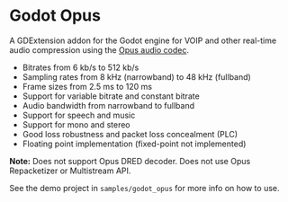 # Godot Opus
A GDExtension addon for the Godot engine for VOIP and other real-time audio compression using the [Opus audio codec](https://opus-codec.org).

- Bitrates from 6 kb/s to 512 kb/s
- Sampling rates from 8 kHz (narrowband) to 48 kHz (fullband)
- Frame sizes from 2.5 ms to 120 ms
- Support for variable bitrate and constant bitrate
- Audio bandwidth from narrowband to fullband
- Support for speech and music
- Support for mono and stereo
- Good loss robustness and packet loss concealment (PLC)
- Floating point implementation (fixed-point not implemented)

**Note:** Does not support Opus DRED decoder. Does not use Opus Repacketizer or Multistream API.

See the demo project in `samples/godot_opus` for more info on how to use.
